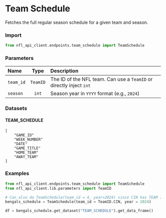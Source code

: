 # Team Schedule 

Fetches the full regular season schedule for a given team and season.

### Import 

``` python
from nfl_api_client.endpoints.team_schedule import TeamSchedule
```

### Parameters

| **Name**   | **Type** | **Description**                                                                |
|:-----------|:--------:|:------------------------------------------------------------                   |
| `team_id`  | `TeamID`   | The ID of the NFL team. Can use a `TeamID` or directly inject `int`          |
| `season`   | `int`      | Season year in `YYYY` format (e.g., `2024`)                                  |

### Datasets 

#### TEAM_SCHEDULE

```
[
    "GAME_ID"        
    "WEEK_NUMBER"      
    "DATE"  
    "GAME_TITLE" 
    "HOME_TEAM"  
    "AWAY_TEAM"
]
```

### Examples

```python
from nfl_api_client.endpoints.team_schedule import TeamSchedule
from nfl_api_client.lib.parameters import TeamID

# Can also do TeamSchedule(team_id = 4, year=2024) since CIN has TEAM ID = 4
bengals_schedule = TeamSchedule(team_id = TeamID.CIN, year = 2024)

df = bengals_schedule.get_dataset("TEAM_SCHEDULE").get_data_frame()        

```

<!-- ::: nfl_api_client.endpoints.team_schedule.TeamSchedule
    options:
      show_source: false
      show_root_heading: false
      show_root_toc_entry: false       -->

